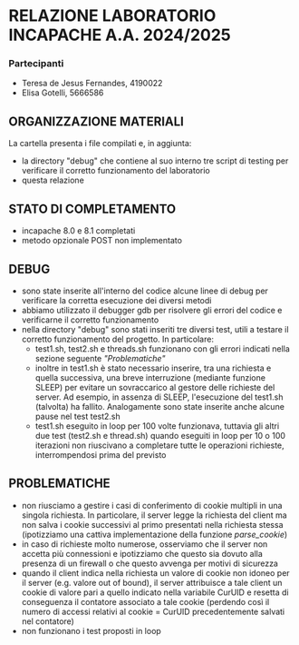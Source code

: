 # RELAZIONE LABORATORIO INCAPACHE A.A. 2024/2025

### Partecipanti
- Teresa de Jesus Fernandes, 4190022
- Elisa Gotelli, 5666586

## ORGANIZZAZIONE MATERIALI
La cartella presenta i file compilati e, in aggiunta:
- la directory "debug" che contiene al suo interno tre script di testing per verificare il corretto funzionamento del laboratorio
- questa relazione

## STATO DI COMPLETAMENTO
- incapache 8.0 e 8.1 completati
- metodo opzionale POST non implementato

## DEBUG
- sono state inserite all'interno del codice alcune linee di debug per verificare la corretta esecuzione dei diversi metodi
- abbiamo utilizzato il debugger gdb per risolvere gli errori del codice e verificarne il corretto funzionamento
- nella directory "debug" sono stati inseriti tre diversi test, utili a testare il corretto funzionamento del progetto. In particolare: 
    - test1.sh, test2.sh e threads.sh funzionano con gli errori indicati nella sezione seguente *"Problematiche"*
    - inoltre in test1.sh è stato necessario inserire, tra una richiesta e quella successiva, una breve interruzione (mediante funzione SLEEP) per evitare un sovraccarico al gestore delle richieste del server. Ad esempio, in assenza di SLEEP, l'esecuzione del test1.sh (talvolta) ha fallito. Analogamente sono state inserite anche alcune pause nel test test2.sh
    - test1.sh eseguito in loop per 100 volte funzionava, tuttavia gli altri due test (test2.sh e thread.sh) quando eseguiti in loop per 10 o 100 iterazioni non riuscivano a completare tutte le operazioni richieste, interrompendosi prima del previsto
    

## PROBLEMATICHE
- non riusciamo a gestire i casi di conferimento di cookie multipli in una singola richiesta. In particolare, il server legge la richiesta del client ma non salva i cookie successivi al primo presentati nella richiesta stessa (ipotizziamo una cattiva implementazione della funzione *parse_cookie*)
- in caso di richieste molto numerose, osserviamo che il server non accetta più connessioni e ipotizziamo che questo sia dovuto alla presenza di un firewall o che questo avvenga per motivi di sicurezza
- quando il client indica nella richiesta un valore di cookie non idoneo per il server (e.g. valore out of bound), il server attribuisce a tale client un cookie di valore pari a quello indicato nella variabile CurUID e resetta di conseguenza il contatore associato a tale cookie (perdendo così il numero di accessi relativi al cookie = CurUID precedentemente salvati nel contatore)
- non funzionano i test proposti in loop